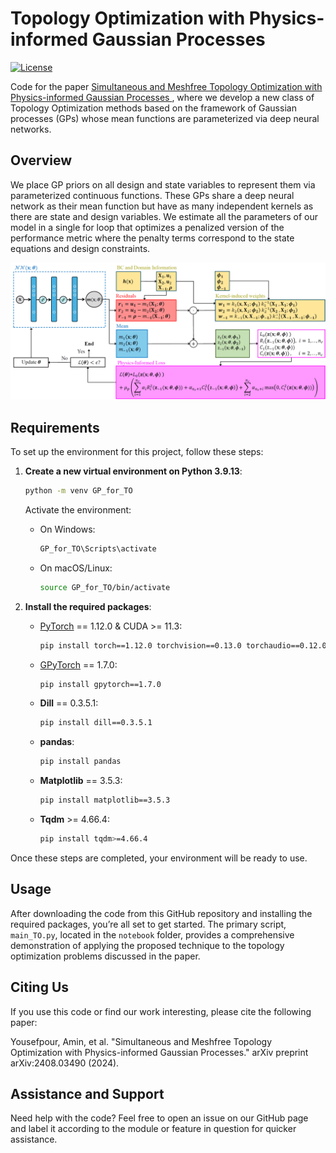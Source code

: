 # Topology Optimization with Physics-informed Gaussian Processes

[![License](https://img.shields.io/badge/license-MIT-green.svg)](LICENSE)

Code for the paper [Simultaneous and Meshfree Topology Optimization with Physics-informed Gaussian Processes
](https://arxiv.org/abs/2408.03490), where we develop a new class of Topology Optimization methods based on the framework of Gaussian processes (GPs) whose mean functions are parameterized via deep neural networks. 

## Overview
We place GP priors on all design and state variables to represent them via parameterized continuous functions. These GPs share a deep neural network as their mean function but have as many independent kernels as there are state and design variables. We estimate all the parameters of our model in a single for loop that optimizes a penalized version of the performance metric where the penalty terms correspond to the state equations and design constraints.

![Flowchart](https://github.com/Bostanabad-Research-Group/GP-for-TO/blob/main/images/flowchart.png?raw=true)


## Requirements
To set up the environment for this project, follow these steps:

1. **Create a new virtual environment on Python 3.9.13**:  
   ```bash
   python -m venv GP_for_TO
   ```
   Activate the environment:  
   - On Windows:  
     ```bash
     GP_for_TO\Scripts\activate
     ```
   - On macOS/Linux:  
     ```bash
     source GP_for_TO/bin/activate
     ```

2. **Install the required packages**:
   - [PyTorch](https://github.com/pytorch/pytorch) == 1.12.0 & CUDA >= 11.3:  
     ```bash
     pip install torch==1.12.0 torchvision==0.13.0 torchaudio==0.12.0 --index-url https://download.pytorch.org/whl/cu113
     ```
   - [GPyTorch](https://github.com/cornellius-gp/gpytorch) == 1.7.0:  
     ```bash
     pip install gpytorch==1.7.0
     ```
   - **Dill** == 0.3.5.1:  
     ```bash
     pip install dill==0.3.5.1
     ```
   - **pandas**:  
     ```bash
     pip install pandas
     ```
   - **Matplotlib** == 3.5.3:  
     ```bash
     pip install matplotlib==3.5.3
     ```
   - **Tqdm** >= 4.66.4:  
     ```bash
     pip install tqdm>=4.66.4
     ```

Once these steps are completed, your environment will be ready to use.

## Usage
After downloading the code from this GitHub repository and installing the required packages, you’re all set to get started. The primary script, `main_TO.py`, located in the `notebook` folder, provides a comprehensive demonstration of applying the proposed technique to the topology optimization problems discussed in the paper. 


## Citing Us
If you use this code or find our work interesting, please cite the following paper:

Yousefpour, Amin, et al. "Simultaneous and Meshfree Topology Optimization with Physics-informed Gaussian Processes." arXiv preprint arXiv:2408.03490 (2024).

## Assistance and Support
Need help with the code? Feel free to open an issue on our GitHub page and label it according to the module or feature in question for quicker assistance.



